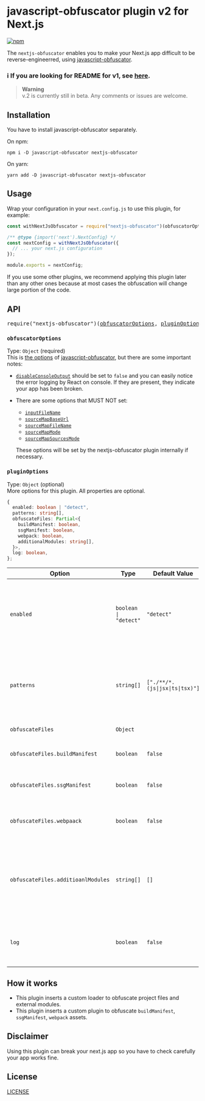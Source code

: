 # javascript-obfuscator plugin v2 for Next.js
[![npm](https://img.shields.io/npm/v/nextjs-obfuscator)](https://www.npmjs.com/package/nextjs-obfuscator)

The `nextjs-obfuscator` enables you to make your Next.js app difficult to be reverse-engineerred, using [javascript-obfuscator](https://github.com/javascript-obfuscator/javascript-obfuscator).

### ℹ️ If you are looking for README for v1, see [here](https://github.com/mtripg6666tdr/nextjs-obfuscator/tree/v1#readme).

> **Warning**  
> v.2 is currently still in beta. Any comments or issues are welcome.

## Installation
You have to install javascript-obfuscator separately.

On npm:
```
npm i -D javascript-obfuscator nextjs-obfuscator
```
On yarn:
```
yarn add -D javascript-obfuscator nextjs-obfuscator
```

## Usage
Wrap your configuration in your `next.config.js` to use this plugin, for example:
```js
const withNextJsObfuscator = require("nextjs-obfuscator")(obfuscatorOptions, pluginOptions);

/** @type {import('next').NextConfig} */
const nextConfig = withNextJsObfuscator({
  // ... your next.js configuration
});

module.exports = nextConfig;
```
If you use some other plugins, we recommend applying this plugin later than any other ones because at most cases the obfuscation will change large portion of the code.

## API
<pre>
require("nextjs-obfuscator")(<a href="#obfuscatoroptions">obfuscatorOptions</a>, <a href="#pluginoptions">pluginOptions</a>)
</pre>
### `obfuscatorOptions`
Type: `Object` (required)  
This is [the options](https://github.com/javascript-obfuscator/javascript-obfuscator#javascript-obfuscator-options) of [javascript-obfuscator](https://github.com/javascript-obfuscator/javascript-obfuscator), but there are some important notes:  
* [`disableConsoleOutput`](https://github.com/javascript-obfuscator/javascript-obfuscator#disableconsoleoutput) should be set to `false` and you can easily notice the error logging by React on console. If they are present, they indicate your app has been broken.
* There are some options that MUST NOT set:
  * [`inputFileName`](https://github.com/javascript-obfuscator/javascript-obfuscator#inputfilename)
  * [`sourceMapBaseUrl`](https://github.com/javascript-obfuscator/javascript-obfuscator#sourcemapbaseurl)
  * [`sourceMapFileName`](https://github.com/javascript-obfuscator/javascript-obfuscator#sourcemapfilename)
  * [`sourceMapMode`](https://github.com/javascript-obfuscator/javascript-obfuscator#sourcemapmode)
  * [`sourceMapSourcesMode`](https://github.com/javascript-obfuscator/javascript-obfuscator#sourcemapsourcesmode)
  
  These options will be set by the nextjs-obfuscator plugin internally if necessary.

### `pluginOptions`
Type: `Object` (optional)  
More options for this plugin. All properties are optional.
```ts
{
  enabled: boolean | "detect",
  patterns: string[],
  obfuscateFiles: Partial<{
    buildManifest: boolean,
    ssgManifest: boolean,
    webpack: boolean,
    additionalModules: string[],
  }>,
  log: boolean,
};
```

|Option   |Type                                |Default Value|Description|
|---------|------------------------------------|-------------|-----------|
|`enabled`|<code>boolean &#124; "detect"</code>|`"detect"`|Indicates if the plugin is enabled or not.<br/>If `"detect"` specified, the plugin will be enabled only when building for production.|
|`patterns`|`string[]`|<code>["./**/*.(js&#124;jsx&#124;ts&#124;tsx)"]</code>|Glob patterns to determine which files to be obfuscated. They must be relative paths from the directory where `next.config.js` is placed.|
|`obfuscateFiles`|`Object`||Additioanl files to be obfuscated.|
|`obfuscateFiles.buildManifest`|`boolean`|`false`|If set to true, the plugin will obfuscate `_buildManifest.js`|
|`obfuscateFiles.ssgManifest`|`boolean`|`false`|If set to true, the plugin will obfuscate `_ssgManifest.js`|
|`obfuscateFiles.webpaack`|`boolean`|`false`|If set to true, the plugin will obfuscate `webpack.js`, which is an entry point.|
|`obfuscateFiles.additioanlModules`|`string[]`|`[]`|Names of additioanl external modules to be obfuscated. Convenient if you are using custom npm package for instance. Use like `["module-a", "module-b", ...]`.|
|`log`|`boolean`|`false`|If set to true, the plugin will use `console.log` as logger. Otherwise it uses webpack's standard logger.|

## How it works
* This plugin inserts a custom loader to obfuscate project files and external modules.
* This plugin inserts a custom plugin to obfuscate `buildManifest`, `ssgManifest`, `webpack` assets.

## Disclaimer
Using this plugin can break your next.js app so you have to check carefully your app works fine.

## License
[LICENSE](LICENSE)
